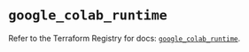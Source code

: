 # `google_colab_runtime`

Refer to the Terraform Registry for docs: [`google_colab_runtime`](https://registry.terraform.io/providers/hashicorp/google/6.31.0/docs/resources/colab_runtime).
